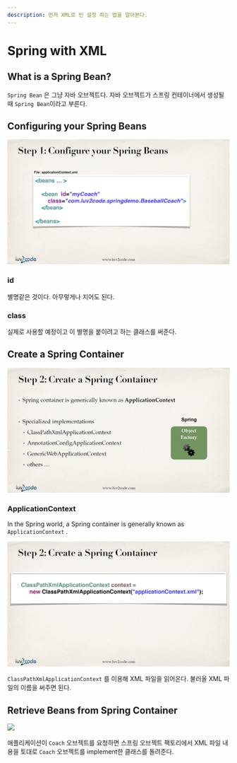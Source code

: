 ```yaml
---
description: 먼저 XML로 빈 설정 하는 법을 알아본다.
---
```


# Spring with XML

## What is a Spring Bean?

`Spring Bean` 은 그냥 자바 오브젝트다. 자바 오브젝트가 스프링 컨테이너에서 생성될 때 `Spring Bean`이라고 부른다.

## Configuring your Spring Beans

![](../../.gitbook/assets/20200106164239.png)

### id

별명같은 것이다. 아무렇게나 지어도 된다.

### class

실제로 사용할 예정이고 이 별명을 붙이려고 하는 클래스를 써준다.

## **Create a Spring Container**

![](../../.gitbook/assets/20200106164249.png)

### **ApplicationContext**

In the Spring world, a Spring container is generally known as `ApplicationContext` .

![](../../.gitbook/assets/20200106164301.png)

`ClassPathXmlApplicationContext` 를 이용해 XML 파일을 읽어온다. 불러올 XML 파일의 이름을 써주면 된다.

## **Retrieve Beans from Spring Container**

![](../../.gitbook/assets/20200106164320%20%281%29.png)

애플리케이션이 `Coach` 오브젝트를 요청하면 스프링 오브젝트 팩토리에서 XML 파일 내용을 토대로 `Coach` 오브젝트를 implement한 클래스를 돌려준다.

